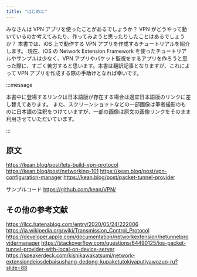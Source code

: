 ```yaml
---
title: "はじめに"
---
```


みなさんは VPN アプリを使ったことがあるでしょうか？ VPN がどうやって動いているのか考えてみたり、作ってみようと思ったりしたことはあるでしょうか？
本書では、iOS 上で動作する VPN アプリを作成するチュートリアルを紹介します。
現在、iOS の Network Extension Framework を使ったチュートリアルやサンプルは少なく、VPN アプリやパケット監視をするアプリを作ろうと思った際に、すごく苦労すると思います。本書は翻訳記事となりますが、これによって VPN アプリを作成する際の手助けとなれば幸いです。

:::message

本書中に登場するリンクは日本語版が存在する場合は適宜日本語版のリンクに差し替えてあります。
また、スクリーンショットなどの一部画像は筆者撮影のものに日本語の注釈をつけていますが、一部の画像は原文の画像リンクをそのまま利用させていただいています。

:::

## 原文

https://kean.blog/post/lets-build-vpn-protocol
https://kean.blog/post/networking-101
https://kean.blog/post/vpn-configuration-manager
https://kean.blog/post/packet-tunnel-provider

サンプルコード
https://github.com/kean/VPN/

## その他の参考文献

https://llcc.hatenablog.com/entry/2020/05/24/222006
https://ja.wikipedia.org/wiki/Transmission_Control_Protocol
https://developer.apple.com/documentation/networkextension/netunnelprovidermanager
https://stackoverflow.com/questions/64490125/ios-packet-tunnel-provider-with-local-on-device-server
https://speakerdeck.com/kishikawakatsumi/network-extensiondeiosdebaisushang-dedong-kupaketutokiyaputiyawozuo-ru?slide=88
